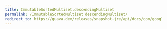 ```yaml
---
title: ImmutableSortedMultiset.descendingMultiset
permalink: /ImmutableSortedMultiset.descendingMultiset/
redirect_to: https://guava.dev/releases/snapshot-jre/api/docs/com/google/common/collect/ImmutableSortedMultiset.html#descendingMultiset--
---
```

